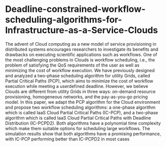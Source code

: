 # Deadline-constrained-workflow-scheduling-algorithms-for-Infrastructure-as-a-Service-Clouds
The advent of Cloud computing as a new model of service provisioning in distributed systems encourages researchers to investigate its benefits and drawbacks on executing scientific applications such as workflows. One of the most challenging problems in Clouds is workflow scheduling, i.e., the problem of satisfying the QoS requirements of the user as well as minimizing the cost of workflow execution. We have previously designed and analyzed a two-phase scheduling algorithm for utility Grids, called Partial Critical Paths (PCP), which aims to minimize the cost of workflow execution while meeting a userdefined deadline. However, we believe Clouds are different from utility Grids in three ways: on-demand resource provisioning, homogeneous networks, and the pay-as-you-go pricing model. In this paper, we adapt the PCP algorithm for the Cloud environment and propose two workflow scheduling algorithms: a one-phase algorithm which is called IaaS Cloud Partial Critical Paths (IC-PCP), and a two-phase algorithm which is called IaaS Cloud Partial Critical Paths with Deadline Distribution (IC-PCPD2). Both algorithms have a polynomial time complexity which make them suitable options for scheduling large workflows. The simulation results show that both algorithms have a promising performance, with IC-PCP performing better than IC-PCPD2 in most cases
